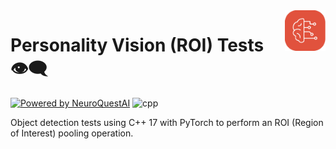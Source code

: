 <img src="https://raw.githubusercontent.com/NeuroQuestAi/neuroquestai.github.io/main/brand/logo/neuroquest-orange-logo.png" align="right" width="65" height="65"/>

# Personality Vision (ROI) Tests 👁️‍🗨️

[![Powered by NeuroQuestAI](https://img.shields.io/badge/powered%20by-NeuroQuestAI-orange.svg?style=flat&colorA=E1523D&colorB=007D8A)](
https://neuroquest.ai)
![cpp][cpp_version]

[cpp_version]: https://img.shields.io/static/v1.svg?label=cpp&message=17%20&color=blue

Object detection tests using C++ 17 with PyTorch to perform an ROI (Region of Interest) pooling operation.
​
